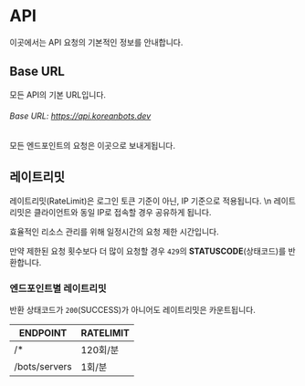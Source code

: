 # API

이곳에서는 API 요청의 기본적인 정보를 안내합니다.

## Base URL

모든 API의 기본 URL입니다.

###### Base URL: https://api.koreanbots.dev

모든 엔드포인트의 요청은 이곳으로 보내게됩니다.

## 레이트리밋

<div class="ui warn message"> 레이트리밋(RateLimit)은 로그인 토큰 기준이 아닌, IP 기준으로 적용됩니다. \n 레이트리밋은 클라이언트와 동일 IP로 접속할 경우 공유하게 됩니다.</div>

효율적인 리소스 관리를 위해 일정시간의 요청 제한 시간입니다.

만약 제한된 요청 횟수보다 더 많이 요청할 경우 `429`의 **STATUSCODE**(상태코드)를 반환합니다.

### 엔드포인트별 레이트리밋

반환 상태코드가 `200`(SUCCESS)가 아니어도 레이트리밋은 카운트됩니다.

| ENDPOINT | RATELIMIT |
| -------- | --------- |
| /*       | 120회/분  |
| /bots/servers | 1회/분 |